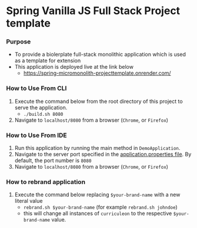 # Spring Vanilla JS Full Stack Project template 

### Purpose
* To provide a biolerplate full-stack monolithic application which is used as a template for extension
* This application is deployed live at the link below
  * https://spring-micromonolith-projecttemplate.onrender.com/

### How to Use From CLI
1. Execute the command below from the root directory of this project to serve the application.
     * `./build.sh 8080`
2. Navigate to `localhost/8080` from a browser (`Chrome`, or `Firefox`)


### How to Use From IDE
  1. Run this application by running the main method in `DemoApplication`.
  2. Navigate to the server port specified in the [application.properties file](./src/main/resources/application.properties). By default, the port number is `8080`
  3. Navigate to `localhost/8080` from a browser (`Chrome`, or `Firefox`)

### How to rebrand application
  1. Execute the command below replacing `$your-brand-name` with a new literal value
     * `rebrand.sh $your-brand-name` (for example `rebrand.sh johndoe`)
     * this will change all instances of `curriculeon` to the respective `$your-brand-name` value. 